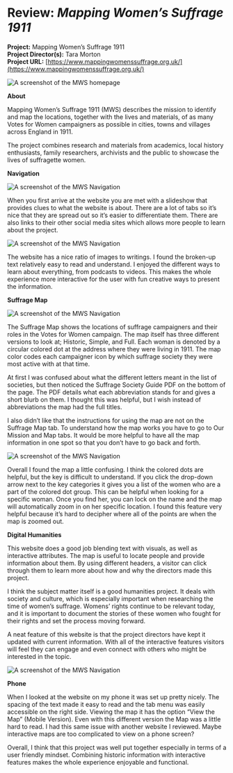 # Review: *Mapping Women’s Suffrage 1911*

**Project:** Mapping Women’s Suffrage 1911<br />
**Project Director(s):** Tara Morton <br />
**Project URL:** [https://www.mappingwomenssuffrage.org.uk/](https://www.mappingwomenssuffrage.org.uk/) <br />

![A screenshot of the MWS homepage](https://Emma-Farrar.github.io/Emma-Farrar/images/SuffrageHomepage.png)

**About**

Mapping Women’s Suffrage 1911 (MWS) describes the mission to identify and map the locations, together with the lives and materials, of as many Votes for Women campaigners as possible in cities, towns and villages across England in 1911. 

The project combines research and materials from academics, local history enthusiasts, family researchers, archivists and the public to showcase the lives of suffragette women.

**Navigation**

![A screenshot of the MWS Navigation](https://Emma-Farrar.github.io/Emma-Farrar/images/Nav.png)

When you first arrive at the website you are met with a slideshow that provides clues to what the website is about. There are a lot of tabs so it’s nice that they are spread out so it’s easier to differentiate them. There are also links to their other social media sites which allows more people to learn about the project.

![A screenshot of the MWS Navigation](https://Emma-Farrar.github.io/Emma-Farrar/images/Text.png)

The website has a nice ratio of images to writings. I found the broken-up text relatively easy to read and understand. I enjoyed the different ways to learn about everything, from podcasts to videos. This makes the whole experience more interactive for the user with fun creative ways to present the information.

**Suffrage Map**

![A screenshot of the MWS Navigation](https://Emma-Farrar.github.io/Emma-Farrar/images/SuffrageMap.png)

The Suffrage Map shows the locations of suffrage campaigners and their roles in the Votes for Women campaign. The map itself has three different versions to look at; Historic, Simple, and Full. Each woman is denoted by a circular colored dot at the address where they were living in 1911. The map color codes each campaigner icon by which suffrage society they were most active with at that time. 

At first I was confused about what the different letters meant in the list of societies, but then noticed the Suffrage Society Guide PDF on the bottom of the page. The PDF details what each abbreviation stands for and gives a short blurb on them. I thought this was helpful, but I wish instead of abbreviations the map had the full titles.   

I also didn’t like that the instructions for using the map are not on the Suffrage Map tab. To understand how the map works you have to go to Our Mission and Map tabs. It would be more helpful to have all the map information in one spot so that you don’t  have to go back and forth. 

![A screenshot of the MWS Navigation](https://Emma-Farrar.github.io/Emma-Farrar/images/Zoom.png)

Overall I found the map a little confusing. I think the colored dots are helpful, but the key is difficult to understand. If you click the drop-down arrow next to the key categories it gives you a list of the women who are a part of the colored dot group. This can be helpful when looking for a specific woman. Once you find her, you can lock on the name and the map will automatically zoom in on her specific location. I found this feature very helpful because it’s hard to decipher where all of the points are when the map is zoomed out. 

**Digital Humanities**

This website does a good job blending text with visuals, as well as interactive attributes. The map is useful to locate people and provide information about them. By using different headers, a visitor can click through them to learn more about how and why the directors made this project.

I think the subject matter itself is a good humanities project. It deals with society and culture, which is especially important when researching the time of women’s suffrage. Womens’ rights continue to be relevant today, and it is important to document the stories of these women who fought for their rights and set the process moving forward. 

A neat feature of  this website is that the project directors have kept it updated with current information. With all of the interactive features visitors will feel they can engage and even connect with others who might be interested in the topic.

![A screenshot of the MWS Navigation](https://Emma-Farrar.github.io/Emma-Farrar/images/Blog.png)

**Phone**

When I looked at the website on my phone it was set up pretty nicely. The spacing of the text made it easy to read and the tab menu was easily accessible on the right side. Viewing the map it has the option “View the Map” (Mobile Version). Even with this different version the Map was a little hard to read. I had this same issue with another website I reviewed. Maybe interactive maps are too complicated to view on a phone screen?

Overall, I think that this project was well put together especially in terms of a user friendly mindset. Combining historic information with interactive features makes the whole experience enjoyable and functional.
